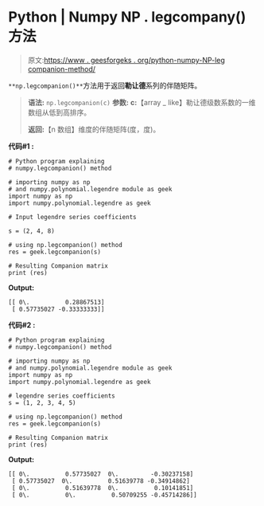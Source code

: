# Python | Numpy NP . legcompany()方法

> 原文:[https://www . geesforgeks . org/python-numpy-NP-leg companion-method/](https://www.geeksforgeeks.org/python-numpy-np-legcompanion-method/)

`**np.legcompanion()**`方法用于返回**勒让德**系列的伴随矩阵。

> **语法:** `np.legcompanion(c)`
> **参数:**
> **c:**【array _ like】勒让德级数系数的一维数组从低到高排序。
> 
> **返回:**【n 数组】维度的伴随矩阵(度，度)。

**代码#1 :**

```
# Python program explaining
# numpy.legcompanion() method 

# importing numpy as np  
# and numpy.polynomial.legendre module as geek 
import numpy as np 
import numpy.polynomial.legendre as geek

# Input legendre series coefficients

s = (2, 4, 8) 

# using np.legcompanion() method 
res = geek.legcompanion(s) 

# Resulting Companion matrix
print (res) 
```

**Output:**

```
[[ 0\.          0.28867513]
 [ 0.57735027 -0.33333333]]

```

**代码#2 :**

```
# Python program explaining
# numpy.legcompanion() method 

# importing numpy as np  
# and numpy.polynomial.legendre module as geek 
import numpy as np 
import numpy.polynomial.legendre as geek

# legendre series coefficients
s = (1, 2, 3, 4, 5) 

# using np.legcompanion() method 
res = geek.legcompanion(s) 

# Resulting Companion matrix
print (res) 
```

**Output:**

```
[[ 0\.          0.57735027  0\.         -0.30237158]
 [ 0.57735027  0\.          0.51639778 -0.34914862]
 [ 0\.          0.51639778  0\.          0.10141851]
 [ 0\.          0\.          0.50709255 -0.45714286]]

```